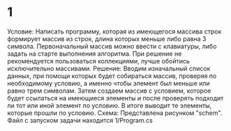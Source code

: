 # 1
Условие: 
Написать программу, которая из имеющегося массива строк формирует массив из строк, длина которых меньше либо равна 3 символа. Первоначальный массив можно ввести с клавиатуры, либо задать на старте выполнения алгоритма. При решение не рекомендуется пользоваться коллекциями, лучше обойтись исключительно массивами. 
Решение: 
Вводим изначальный список данных, при помощи которых будет собираться массив, проверяя по необходимому условию, а именно чтобы элемент был меньше или равно трем символам. Затем создаем массив с условием, которое будет ссылаться на имеющиеся элементы и после проверять подходит ли тот или иной элемент по условию. В итоге выводит те элементы, которые прошли по условию.
Схема:
Представлена рисунком "schem".
Файл с запуском задачи находится 1/Program.cs
